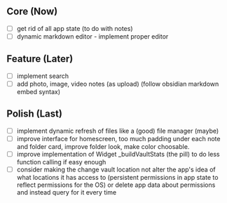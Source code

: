 ## Core (Now)
- [ ] get rid of all app state (to do with notes)
- [ ] dynamic markdown editor - implement proper editor

## Feature (Later)
- [ ] implement search
- [ ] add photo, image, video notes (as upload) (follow obsidian markdown embed syntax)

## Polish (Last)
- [ ] implement dynamic refresh of files like a (good) file manager (maybe)
- [ ] improve interface for homescreen, too much padding under each note and folder card, improve folder look, make color choosable.
- [ ] improve implementation of Widget _buildVaultStats (the pill) to do less function calling if easy enough
- [ ] consider making the change vault location not alter the app's idea of what locations it has access to (persistent permissions in app state to reflect permissions for the OS) or delete app data about permissions and instead query for it every time